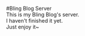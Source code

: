 #Bling Blog Server  
This is my Bling Blog's server.  
I haven't finished it yet.  
Just enjoy it~  

